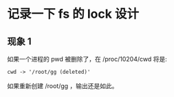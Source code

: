# 记录一下 fs 的 lock 设计

## 现象 1

如果一个进程的 pwd 被删除了，在 /proc/10204/cwd 将是:
```txt
cwd -> '/root/gg (deleted)'
```
如果重新创建 /root/gg ，输出还是如此。
